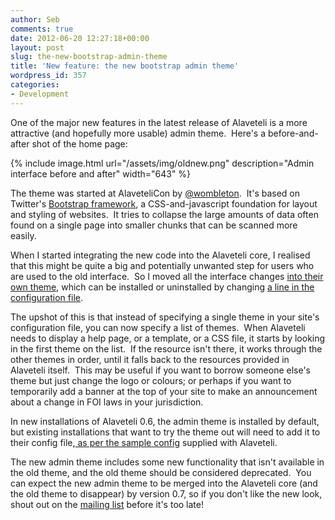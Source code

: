 ```yaml
---
author: Seb
comments: true
date: 2012-06-20 12:27:18+00:00
layout: post
slug: the-new-bootstrap-admin-theme
title: 'New feature: the new bootstrap admin theme'
wordpress_id: 357
categories:
- Development
---
```


One of the major new features in the latest release of Alaveteli is a more attractive (and hopefully more usable) admin theme.  Here's a before-and-after shot of the home page:

{% include image.html url="/assets/img/oldnew.png" description="Admin interface before and after" width="643" %}

The theme was started at AlaveteliCon by [@wombleton](https://twitter.com/#!/wombleton).  It's based on Twitter's [Bootstrap framework](http://twitter.github.com/bootstrap/), a CSS-and-javascript foundation for layout and styling of websites.  It tries to collapse the large amounts of data often found on a single page into smaller chunks that can be scanned more easily.

When I started integrating the new code into the Alaveteli core, I realised that this might be quite a big and potentially unwanted step for users who are used to the old interface.  So I moved all the interface changes [into their own theme](https://github.com/mysociety/adminbootstraptheme), which can be installed or uninstalled by changing [a line in the configuration file](https://github.com/mysociety/alaveteli/blob/2e69a53ff5c3e15dd5a7a0fcb5f8fcedf3d6f778/config/general.yml-example#L37).

The upshot of this is that instead of specifying a single theme in your site's configuration file, you can now specify a list of themes.  When Alaveteli needs to display a help page, or a template, or a CSS file, it starts by looking in the first theme on the list.  If the resource isn't there, it works through the other themes in order, until it falls back to the resources provided in Alaveteli itself.  This may be useful if you want to borrow someone else's theme but just change the logo or colours; or perhaps if you want to temporarily add a banner at the top of your site to make an announcement about a change in FOI laws in your jurisdiction.

In new installations of Alaveteli 0.6, the admin theme is installed by default, but existing installations that want to try the theme out will need to add it to their config file,[ as per the sample config](https://github.com/mysociety/alaveteli/blob/2e69a53ff5c3e15dd5a7a0fcb5f8fcedf3d6f778/config/general.yml-example#L37) supplied with Alaveteli.

The new admin theme includes some new functionality that isn't available in the old theme, and the old theme should be considered deprecated.  You can expect the new admin theme to be merged into the Alaveteli core (and the old theme to disappear) by version 0.7, so if you don't like the new look, shout out on the [mailing list](http://groups.google.com/group/alaveteli-dev) before it's too late!
